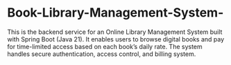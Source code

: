 # Book-Library-Management-System-
This is the backend service for an Online Library Management System built with Spring Boot (Java 21). It enables users to browse digital books and pay for time-limited access based on each book’s daily rate. The system handles secure authentication, access control, and billing system.
